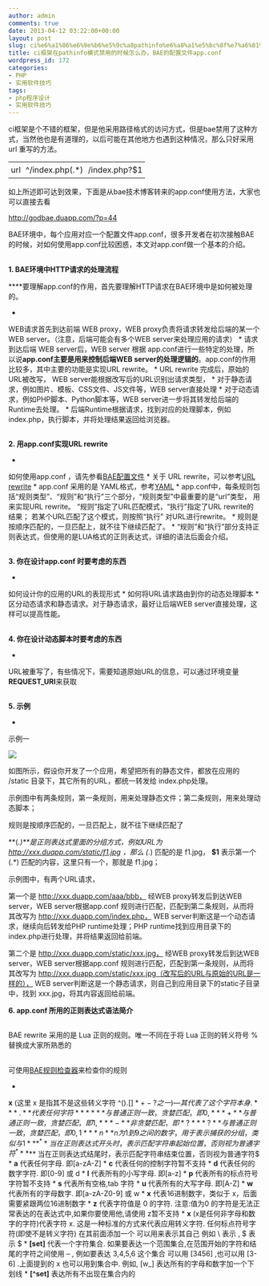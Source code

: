 ```yaml
---
author: admin
comments: true
date: 2013-04-12 03:22:00+00:00
layout: post
slug: ci%e6%a1%86%e6%9e%b6%e5%9c%a8pathinfo%e6%a8%a1%e5%bc%8f%e7%a6%81%e7%94%a8%e7%9a%84%e6%97%b6%e5%80%99%e6%80%8e%e4%b9%88%e5%8a%9e%ef%bc%8cbae%e7%9a%84%e9%85%8d%e7%bd%ae%e6%96%87%e4%bb%b6app-conf
title: ci框架在pathinfo模式禁用的时候怎么办，BAE的配置文件app.conf
wordpress_id: 172
categories:
- PHP
- 实用软件技巧
tags:
- php程序设计
- 实用软件技巧
---
```






ci框架是个不错的框架，但是他采用路径格式的访问方式，但是bae禁用了这种方式，当然他也是有道理的，以后可能在其他地方也遇到这种情况，那么只好采用url 重写的方法。





<table style="" >
<tbody id="conf-list" >
<tr >

<td style="margin-top:0px; margin-right:0px; margin-bottom:0px; margin-left:0px; padding-top:0px; padding-right:5px; padding-bottom:0px; padding-left:5px; text-align:center; height:31px; line-height:31px" class="c" >
url
</td>

<td style="margin-top:0px; margin-right:0px; margin-bottom:0px; margin-left:0px; padding-top:0px; padding-right:5px; padding-bottom:0px; padding-left:5px; text-align:center; height:31px; line-height:31px" class="c" >
^/index.php(.*)
</td>

<td style="margin-top:0px; margin-right:0px; margin-bottom:0px; margin-left:0px; padding-top:0px; padding-right:5px; padding-bottom:0px; padding-left:5px; text-align:center; height:31px; line-height:31px" class="c" >
/index.php?$1
</td>
</tr>
</tbody>
</table>
如上所述即可达到效果，下面是从bae技术博客转来的app.conf使用方法，大家也可以直接去看





http://godbae.duapp.com/?p=44  







BAE环境中，每个应用对应一个配置文件app.conf，很多开发者在初次接触BAE的时候，对如何使用app.conf比较困惑，本文对app.conf做一个基本的介绍。










## 
**1.
 BAE环境中HTTP请求的处理流程**





****要理解app.conf的作用，首先要理解HTTP请求在BAE环境中是如何被处理的。






  * 
WEB请求首先到达前端 WEB proxy，WEB proxy负责将请求转发给后端的某一个WEB server。（注意，后端可能会有多个WEB server来处理应用的请求）
  * 
请求到达后端 WEB server后，WEB server 根据 app.conf进行一些特定的处理，所以说**app.conf主要是用来控制后端WEB
 server的处理逻辑的**。app.conf的作用比较多，其中主要的功能是实现URL rewrite。
  * 
URL rewrite 完成后，原始的URL被改写， WEB server能根据改写后的URL识别出请求类型，
  * 
对于静态请求，例如图片、模板、CSS文件、JS文件等，WEB server直接处理
  * 
对于动态请求，例如PHP脚本、Python脚本等，WEB server进一步将其转发给后端的 Runtime去处理。
  * 
后端Runtime根据请求，找到对应的处理脚本，例如index.php，执行脚本，并将处理结果返回给浏览器。



## 
**2.
 用app.conf实现URL rewrite**






  * 
如何使用app.conf ，请先参看[BAE配置文件](http://developer.baidu.com/wiki/index.php?title=docs/cplat/rt/manage/conf)
  * 
关于 URL rewrite，可以参考[URL
 rewrite](http://baike.baidu.com/view/2673841.htm)
  * 
app.conf 采用的是 YAML格式，参考[YAML](http://www.yaml.org/)
  * 
app.conf中，每条规则包括“规则类型”、“规则”和“执行”三个部分，“规则类型”中最重要的是“url”类型， 用来实现URL rewrite。 “规则”指定了URL匹配模式，“执行”指定了URL rewrite的结果； 若某个URL匹配了这个模式，则按照“执行” 对URL进行rewrite。
  * 
规则是按顺序匹配的，一旦匹配上，就不往下继续匹配了。
  * 
“规则”和“执行”部分支持正则表达式，但使用的是LUA格式的正则表达式，详细的语法后面会介绍。



## 
**3.
 你在设计app.conf 时要考虑的东西**






  * 
如何设计你的应用的URL的表现形式
  * 
如何将URL请求路由到你的动态处理脚本
  * 
区分动态请求和静态请求。对于静态请求，最好让后端WEB server直接处理，这样可以提高性能。



## 
**4.
 你在设计动态脚本时要考虑的东西**






  * 
URL被重写了，有些情况下，需要知道原始URL的信息，可以通过环境变量**REQUEST_URI**来获取



## 
**5.
 示例**






  * 
示例一




![](http://b.hiphotos.baidu.com/album/s%3D550%3Bq%3D90%3Bc%3Dxiangce%2C100%2C100/sign=7f4d0cb60b7b020808c93fe452e283ee/1c950a7b02087bf41b9a73faf3d3572c11dfcfaa.jpg?referer=e76f7a430d338744c5d21a4c2968&x=.jpg)





如图所示，假设你开发了一个应用，希望把所有的静态文件，都放在应用的 /static 目录下，其它所有的URL，都统一转发给 index.php处理。





示例图中有两条规则，第一条规则，用来处理静态文件；第二条规则，用来处理动态脚本；  

规则是按顺序匹配的，一旦匹配上，就不往下继续匹配了





**(.*)**是正则表达式里面的分组方式，例如URL为 http://xxx.duapp.com/static/f1.jpg
 ，那么 (.*) 匹配的是 f1.jpg， **$1** 表示第一个
 (.*) 匹配的内容，这里只有一个，那就是 f1.jpg；





示例图中，有两个URL请求，





第一个是 http://xxx.duapp.com/aaa/bbb， 经WEB proxy转发后到达WEB server，WEB server根据app.conf 规则进行匹配，匹配到第二条规则，从而将其改写为  http://xxx.duapp.com/index.php， WEB server判断这是一个动态请求，继续向后转发给PHP runtime处理；PHP runtime找到应用目录下的index.php进行处理，并将结果返回给前端。





第二个是 http://xxx.duapp.com/static/xxx.jpg， 经WEB proxy转发后到达WEB server，WEB server根据app.conf 规则进行匹配，匹配到第一条规则，从而将其改写为  http://xxx.duapp.com/static/xxx.jpg（改写后的URL与原始的URL是一样的）， WEB server判断这是一个静态请求，则自己到应用目录下的static子目录中，找到 xxx.jpg，将其内容返回给前端。





**6.
 app.conf 所用的正则表达式语法简介**




## 
BAE
 rewrite 采用的是 Lua 正则的规则。唯一不同在于将 Lua 正则的转义符号 % 替换成大家所熟悉的 




## 
可使用[BAE规则检查器](http://baehelper.duapp.com/baeconf.html)来检查你的规则






  * 
**x** 
  (这里 x 是指其不是这些转义字符 ^$().[]*+-? 之一) — 其代表了这个字符本身.
  * 
**.** 代表任何字符
  * 
***** 与普通正则一致，贪婪匹配，即{0,}
  * 
**+** 与普通正则一致，贪婪匹配，即{1,}
  * 
**-** 非贪婪匹配，即
 *?
  * 
**?** 与普通正则一致，贪婪匹配，即{0,1}
  * 
**n** n
 为1到9之间的数字，用于表示捕获的分组，类似与 1
  * 
**^** 当在正则表达式开头时，表示匹配字符串起始位置，否则视为普通字符^
  * 
**$** 当在正则表达式结尾时，表示匹配字符串结束位置，否则视为普通字符$
  * 
**a** 代表任何字母.
 即[a-zA-Z]
  * 
**c** 代表任何的控制字符暂不支持
  * 
**d** 代表任何的数字字符.
 即[0-9] 或 d
  * 
**l** 代表所有的小写字母.
 即[a-z]
  * 
**p** 代表所有的标点符号字符暂不支持
  * 
**s** 代表所有空格,tab
 字符
  * 
**u** 代表所有的大写字母.
 即[A-Z]
  * 
**w** 代表所有的字母数字.
 即[a-zA-Z0-9] 或 w
  * 
**x** 代表16进制数字，类似于
 x，后面需要紧跟两位16进制数字
  * 
**z** 代表字符值是
 0 的字符. 注意:值为0 的字符是无法正常表达的在表达式中,如果你要使用他,请使用 z暂不支持
  * 
**x** (x是任何非字母和数字的字符)代表字符
 x. 这是一种标准的方式来代表应用转义字符. 任何标点符号字符(即使不是转义字符) 在其前面添加一个  可以用来表示其自己 例如 \ 表示  , $ 表示 $
  * 
**[set]** 代表一个字符集合.
 如果要表达一个范围集合,在范围开始的字符和结尾的字符之间使用 – , 例如要表达 3,4,5,6 这个集合 可以用 [3456] ,也可以用 [3-6] .上面提到的 x 也可以用到集合中. 例如, [w_] 表达所有的字母和数字加一个下划线
  * 
**[^set]** 表达所有不出现在集合内的


